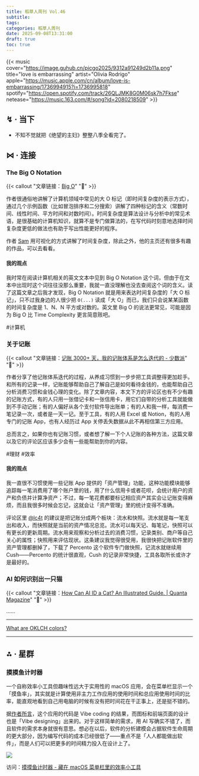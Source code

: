 ```yaml
---
title: 稻草人周刊 Vol.46
subtitle:
tags:
categories: 稻草人周刊
date: 2025-09-08T13:31:00
draft: true
toc: true
---
```


{{< music cover="https://image.guhub.cn/picgo2025/9312a91249d2b11a.png" title="love is embarrassing" artist="Olivia Rodrigo" apple="https://music.apple.com/cn/album/love-is-embarrassing/1736994915?i=1736995818" spotify="https://open.spotify.com/track/26QLJMK8G0M06sk7h7Fkse" netease="https://music.163.com/#/song?id=2080218509"  >}}

<!--more-->

## ↯ · 当下

- 不知不觉就把《绝望的主妇》整整八季全看完了。

## ⋈︎ · 连接

### The Big O Notation

{{< callout "文章链接：[Big O](https://samwho.dev/big-o/)" "📜" >}}

作者很通俗地讲解了计算机领域中常见的大 O 标记（即时间复杂度的表示方式），通过几个示例函数（比如冒泡排序和二分搜索）讲解了四种标记的含义（常数时间、线性时间、平方时间和对数时间）。时间复杂度是算法设计与分析中的常见术语，是很基础的计算机知识，就算不是专门做算法的，在写代码时刻意地选择时间复杂度更低的做法也有助于写出性能更好的程序。

作者 [Sam](https://samwho.dev) 用可视化的方式讲解了时间复杂度，除此之外，他的主页还有很多有趣的作品，可以去看看。

#### 我的观点

我时常在阅读计算机相关的英文文本中见到 Big O Notation 这个词，但由于在文本中出现时这个词往往没那么重要，我就一直没理解也没去查阅这个词的含义。读了这篇文章之后我才发现，Big O Notation 就是用来表达时间复杂度的「大 O 标记」，只不过我身边的人很少把 `O(...)` 读成「大 O」而已，我们只会说某某函数的时间复杂度是 1、N、N 平方或对数的。英文里 Big O 的说法更常见，可能是因为 Big O 比 Time Complexity 更言简意赅吧。

#计算机

### 关于记账

{{< callout "文章链接：[记账 3000+ 天，我的记账体系是怎么迭代的 - 少数派](https://sspai.com/post/99311)" "📜" >}}

作者分享了他记账体系迭代的过程，从养成习惯到一步步把工具调整得更加趁手。和所有的记录一样，记账能够帮助自己了解自己是如何看待金钱的，也能帮助自己分析消费习惯和金钱心理的变化。除了文章内容，本文下方的评论区也有不少有趣的记账方式，有的人只用一张借记卡和一张信用卡，用它们自带的分析工具就能做到不手动记账；有的人偏好从各个支付软件导出账单；有的人和我一样，每消费一笔记录一次，或者是一天一记。至于工具，有的人用 Excel 或 Notion，有的人用专门的记账 App，也有人经历过 App 关停丢失数据从此不再相信第三方应用。

总而言之，如果你也有记账习惯，或者想了解一下个人记账的各种方法，这篇文章以及它的评论区应该多少会有一些能帮助到你的内容。

#理财 #效率 

#### 我的观点

我一直很不习惯使用一些记账 App 提供的「资产管理」功能，这种功能模块能够追踪每一笔消费用了哪个账户里的钱，用了什么信用卡或者花呗，会统计用户的资产和负债并计算净资产；不过，每一笔花费都要标记相应资产其实会让记账变得麻烦，而且我很多时候会忘记，这就会让「资产管理」里的统计变得不准确。

评论区里 [@lc4t](https://sspai.com/u/lc4t0_0/updates) 的建议是把记账分成两个板块：流水和快照。流水就是每一笔支出和收入，而快照就是当前的资产情况总览。流水可以每天记、每笔记，快照可以有更长的更新周期。流水用来观察和分析过去的消费习惯，记录类别、商户等自己关心的属性；快照用来评估现状。这条建议我觉得很受用，我很快把记账软件里的资产管理都删掉了，下载了 Percento 这个软件专门做快照，记流水就继续用 Cush——Percento 的统计很直观，Cush 的记录非常快捷，工具各取所长或许才是最好的。

### AI 如何识别出一只猫

{{< callout "文章链接：[How Can AI ID a Cat? An Illustrated Guide. \| Quanta Magazine](https://www.quantamagazine.org/how-can-ai-id-a-cat-an-illustrated-guide-20250430/)" "📜" >}}

……


---

[What are OKLCH colors?](https://jakub.kr/components/oklch-colors)

---

## ⁂ · 星群

### 摸摸鱼计时器

一个自称效率小工具但趣味性远大于实用性的 macOS 应用，会在菜单栏显示一个「摸鱼率」，其实就是计算使用非主力工作应用的使用时间和总应用使用时间的比率，能直观地看到自己用电脑的时候有没有把时间花在干正事上，还是挺不错的。

据[作者所言](https://sspai.com/post/102164)，这个应用的代码是 Vibe coding 的结果，而图标和前端页面的设计也是「Vibe designing」出来的。对于这样简单的需求，用 AI 写确实不错了，而且软件的需求本身就很有意思。想必在以后，软件的分析建模会占据软件生命周期的更大部分，因为编写代码的成本已经很低了——重点不是「人人都能做出软件」，而是人们可以把更多的时间精力投入在设计上了。

![](https://image.guhub.cn/uPic/2025/09/J7LXgZ.jpg)

访问：[摸摸鱼计时器 - 藏在 macOS 菜单栏里的效率小工具](https://momoyu.app)
